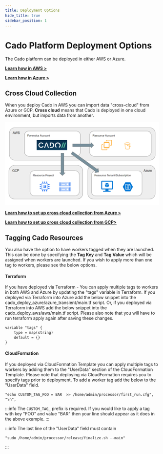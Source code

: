 ```yaml
---
title: Deployment Options
hide_title: true
sidebar_position: 1
---
```

# Cado Platform Deployment Options

The Cado platform can be deployed in either AWS or Azure.

**[Learn how in AWS >](aws/overview.md)**

**[Learn how in Azure >](azure/azure-deploy.md)**

## Cross Cloud Collection

When you deploy Cado in AWS you can import data "cross-cloud" from Azure or GCP. **Cross cloud** means that Cado is deployed in one cloud environment, but imports data from another.

![Cross Cloud Collection](/img/cross-cloud.png)

**[Learn how to set up cross cloud collection from Azure >](azure/azure-cross-tenancy-subscriptions.md)**

**[Learn how to set up cross cloud collection from GCP>](gcp/gcp-settings.md)**

## Tagging Cado Resources
You also have the option to have workers tagged when they are launched.  This can be done by specifying the **Tag Key** and **Tag Value** which will be assigned when workers are launched. If you wish to apply more than one tag to workers, please see the below options.

#### Terraform
If you have deployed via Terraform - You can apply multiple tags to workers in both AWS and Azure by updating the "tags" variable in Terraform. If you deployed via Terraform into Azure add the below snippet into the cado_deploy_azure/azure_transient/main.tf script.
Or, if you deployed via Terraform into AWS add the below snippet into the cado_deploy_aws/aws/main.tf script.
Please also note that you will have to run terraform apply again after saving these changes.

```
variable "tags" {
    type = map(string)
    default = {}
}
```

#### CloudFormation

If you deployed via CloudFormation Template you can apply multiple tags to workers by adding them to the "UserData" section of the CloudFormation Template. Please note that deploying via CloudFormation requires you to specify tags prior to deployment. To add a worker tag add the below to the "UserData" field. 

```
"echo CUSTOM_TAG_FOO = BAR  >> /home/admin/processor/first_run.cfg",
"\n",
```

:::info
The `CUSTOM_TAG_` prefix is required. If you would like to apply a tag with key "FOO" and value "BAR" then your line should appear as it does in the above example.
:::

:::info
The last line of the "UserData" field must contain
```
"sudo /home/admin/processor/release/finalize.sh --main"
```
:::
